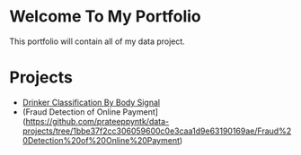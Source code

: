 # Welcome To My Portfolio
This portfolio will contain all of my data project.

# Projects 
* [Drinker Classification By Body Signal](https://github.com/prateeppyntk/data-projects/tree/1bbe37f2cc306059600c0e3caa1d9e63190169ae/Drinker%20Classification%20By%20Body%20Signal)
* (Fraud Detection of Online Payment](https://github.com/prateeppyntk/data-projects/tree/1bbe37f2cc306059600c0e3caa1d9e63190169ae/Fraud%20Detection%20of%20Online%20Payment)

